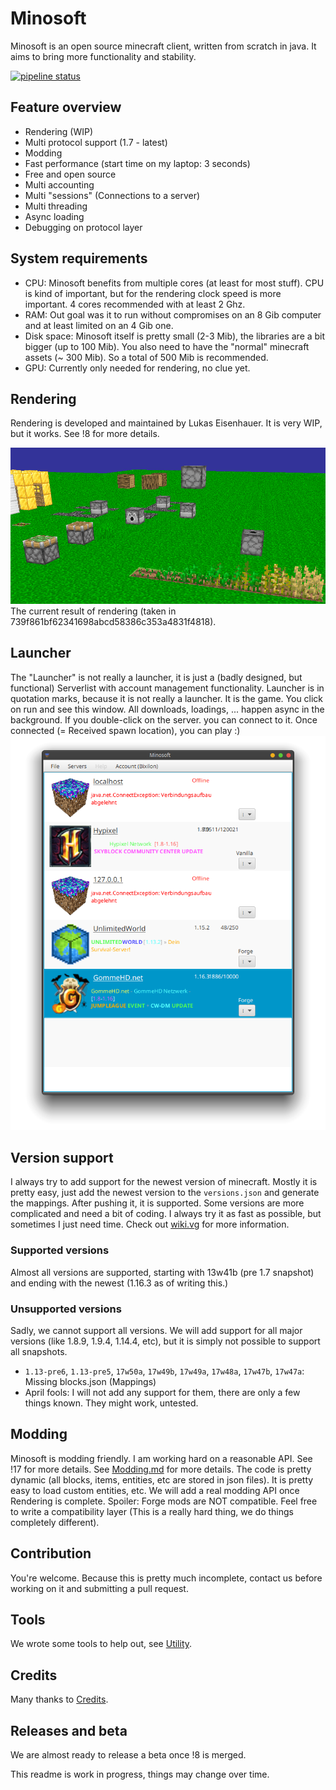 # Minosoft
Minosoft is an open source minecraft client, written from scratch in java. It aims to bring more functionality and stability.

[![pipeline status](https://gitlab.bixilon.de/bixilon/minosoft/badges/master/pipeline.svg)](https://gitlab.bixilon.de/bixilon/minosoft/-/commits/master)


## Feature overview
 - Rendering (WIP)
 - Multi protocol support (1.7 - latest)
 - Modding
 - Fast performance (start time on my laptop: 3 seconds)
 - Free and open source
 - Multi accounting
 - Multi "sessions" (Connections to a server)
 - Multi threading
 - Async loading
 - Debugging on protocol layer

## System requirements
 - CPU: Minosoft benefits from multiple cores (at least for most stuff). CPU is kind of important,
  but for the rendering clock speed is more important. 4 cores recommended with at least 2 Ghz.
 - RAM: Out goal was it to run without compromises on an 8 Gib computer and at least limited on an 4 Gib one.
 - Disk space: Minosoft itself is pretty small (2-3 Mib), the libraries are a bit bigger (up to 100 Mib).
  You also need to have the "normal" minecraft assets (~ 300 Mib). So a total of 500 Mib is recommended.
 - GPU: Currently only needed for rendering, no clue yet.


## Rendering
Rendering is developed and maintained by Lukas Eisenhauer. It is very WIP, but it works. See !8 for more details.

![Rendering](doc/img/rendering.png)
The current result of rendering (taken in 739f861bf62341698abcd58386c353a4831f4818).

## Launcher
The "Launcher" is not really a launcher, it is just a (badly designed, but functional) Serverlist with account management functionality.
Launcher is in quotation marks, because it is not really a launcher. It is the game. You click on run and see this window. All downloads, loadings, ... happen async in the background.
If you double-click on the server. you can connect to it. Once connected (= Received spawn location), you can play :)
![Server list](doc/img/server_list.png)

## Version support
I always try to add support for the newest version of minecraft. Mostly it is pretty easy, just add the newest version to the `versions.json` and generate the mappings.
After pushing it, it is supported. Some versions are more complicated and need a bit of coding. I always try it as fast as possible, but sometimes I just need time.
Check out [wiki.vg](https://wiki.vg/Main_Page) for more information.

### Supported versions
Almost all versions are supported, starting with 13w41b (pre 1.7 snapshot) and ending with the newest (1.16.3 as of writing this.)

### Unsupported versions
Sadly, we cannot support all versions. We will add support for all major versions (like 1.8.9, 1.9.4, 1.14.4, etc), but it is simply not possible to support all snapshots.
 - `1.13-pre6`, `1.13-pre5`, `17w50a`, `17w49b`, `17w49a`, `17w48a`, `17w47b`, `17w47a`: Missing blocks.json (Mappings)
 - April fools: I will not add any support for them, there are only a few things known. They might work, untested.
 
## Modding
Minosoft is modding friendly. I am working hard on a reasonable API. See !17 for more details. See [Modding.md](doc/Modding.md) for more details. The code is pretty dynamic (all blocks, items, entities, etc are stored in json files). It is pretty easy to load custom entities, etc.
We will add a real modding API once Rendering is complete. Spoiler: Forge mods are NOT compatible. Feel free to write a compatibility layer (This is a really hard thing, we do things completely different).

## Contribution
You're welcome. Because this is pretty much incomplete, contact us before working on it and submitting a pull request.

## Tools
We wrote some tools to help out, see [Utility](util/ReadMe.md).

## Credits
Many thanks to [Credits](Credits.md).

## Releases and beta
We are almost ready to release a beta once !8 is merged.

This readme is work in progress, things may change over time.
